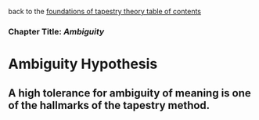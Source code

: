 back to the [foundations of tapestry theory table of contents](https://github.com/wds4/tribal-tapestry/blob/main/essays/bookJustification/hypotheses/tapestryFoundation.md)

### Chapter Title: *Ambiguity*

Ambiguity Hypothesis
=====

A high tolerance for ambiguity of meaning is one of the hallmarks of the tapestry method.
-----
